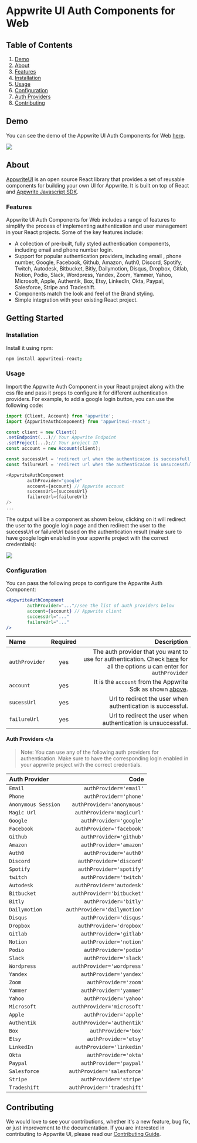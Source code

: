 # Appwrite UI Auth Components for Web
## Table of Contents
1. [Demo](#demo)
1. [About](#about)
1. [Features](#features)
1. [Installation](#installation)
1. [Usage](#usage)
1. [Configuration](#configuration)
1. [Auth Providers](#auth-providers)
1. [Contributing](#contributing)

## Demo <a name="demo"></a>
You can see the demo of the Appwrite UI Auth Components for Web [here](https://appwriteui-react-demo.vercel.app/).

![](https://i.ibb.co/pP661Xm/auth-components.png)

## About <a name="about"></a>
[AppwriteUI](https://www.npmjs.com/package/appwriteui-react) is an open source React library that provides a set of reusable components for building your own UI for Appwrite. It is built on top of React and [Appwrite Javascript SDK](https://github.com/appwrite/sdk-for-web).

### Features <a name="features"></a>
Appwrite UI Auth Components for Web includes a range of features to simplify the process of implementing authentication and user management in your React projects. Some of the key features include:
- A collection of pre-built, fully styled authentication components, including email and phone number login.
- Support for popular authentication providers, including email , phone number, Google, Facebook, Github, Amazon, Auth0, Discord, Spotify, Twitch, Autodesk, Bitbucket, Bitly, Dailymotion, Disqus, Dropbox, Gitlab, Notion, Podio, Slack, Wordpress, Yandex, Zoom, Yammer, Yahoo, Microsoft, Apple, Authentik, Box, Etsy, LinkedIn, Okta, Paypal, Salesforce, Stripe and Tradeshift.
- Components match the look and feel of the Brand styling.
- Simple integration with your existing React project.

## Getting Started
### Installation <a name="installation"></a>
Install it using npm: 
```bash
npm install appwriteui-react;
```
### Usage <a name="usage"></a>
Import the Appwrite Auth Component in your React project along with the css file and pass it props to configure it for different authentication providers. For example, to add a google login button, you can use the following code:
```js
import {Client, Account} from 'appwrite';
import {AppwriteAuthComponent} from 'appwriteui-react';

const client = new Client()
.setEndpoint(...)// Your Appwrite Endpoint
.setProject(...);// Your project ID
const account = new Account(client);

const successUrl = 'redirect url when the authenticaion is successfull';
const failureUrl = 'redirect url when the authenticaion is unsuccessfull';

<AppwriteAuthComponent
        authProvider="google"
        account={account} // Appwrite account
        successUrl={successUrl}
        failureUrl={failureUrl}
/>
...

```
The output will be a component as shown below, clicking on it will redirect the user to the google login page and then redirect the user to the successUrl or failureUrl based on the authentication result (make sure to have google login enabled in your appwrite project with the correct credentials):

![](https://i.ibb.co/yNpjWDw/google-auth-btn.png)


### Configuration <a name="configuration"></a>
You can pass the following props to configure the Appwrite Auth Component:
```jsx
<AppwriteAuthComponent
        authProvider="..."//see the list of auth providers below
        account={account} // Appwrite client
        successUrl="..."
        failureUrl="..."
/>
```
| Name |  Required | Description |
| :--- | :--: | ---: |
| `authProvider` |  yes | The auth provider that you want to use for authentication. Check [here](#auth-providers) for all the options u can enter for `authProvider`|
| `account` | yes | It is the `account` from the Appwrite Sdk as shown [above](#usage).    |
| `sucessUrl` | yes | Url to redirect the user when authentication is successful.|
| `failureUrl` | yes | Url to redirect the user when authentication is unsuccessful.|

#### Auth Providers <a name="auth-providers"></a
> Note: You can use any of the following auth providers for authentication. Make sure to have the corresponding login enabled in your appwrite project with the correct credentials.

| Auth Provider | Code | 
| :--- |  ---: |
| `Email` |   ```authProvider='email'```|
| `Phone` |   ```authProvider='phone'```|
| `Anonymous Session` |   ```authProvider='anonymous'```|
| `Magic Url` |   ```authProvider='magicurl'```|
| `Google` |   ```authProvider='google'```|
| `Facebook` |   ```authProvider='facebook'```|
| `Github` |   ```authProvider='github'```|
| `Amazon` |   ```authProvider='amazon'```|
| `Auth0` |   ```authProvider='auth0'```|
| `Discord` |   ```authProvider='discord'```|
| `Spotify` |   ```authProvider='spotify'```|
| `twitch` |   ```authProvider='twitch'```|
| `Autodesk` |   ```authProvider='autodesk'```|
| `Bitbucket` |   ```authProvider='bitbucket'```|
| `Bitly` |   ```authProvider='bitly'```|
| `Dailymotion` |   ```authProvider='dailymotion'```|
| `Disqus` |   ```authProvider='disqus'```|
| `Dropbox` |   ```authProvider='dropbox'```|
| `Gitlab` |   ```authProvider='gitlab'```|
| `Notion` |   ```authProvider='notion'```|
| `Podio` |   ```authProvider='podio'```|
| `Slack` |   ```authProvider='slack'```|
| `Wordpress` |   ```authProvider='wordpress'```|
| `Yandex` |   ```authProvider='yandex'```|
| `Zoom` |   ```authProvider='zoom'```|
| `Yammer` |   ```authProvider='yammer'```|
| `Yahoo` |   ```authProvider='yahoo'```|
| `Microsoft` |   ```authProvider='microsoft'```|
| `Apple` |   ```authProvider='apple'```|
| `Authentik` |   ```authProvider='authentik'```|
| `Box` |   ```authProvider='box'```|
| `Etsy` |   ```authProvider='etsy'```|
| `LinkedIn` |   ```authProvider='linkedin'```|
| `Okta` |   ```authProvider='okta'```|
| `Paypal` |   ```authProvider='paypal'```|
| `Salesforce` |   ```authProvider='salesforce'```|
| `Stripe` |   ```authProvider='stripe'```|
| `Tradeshift` |   ```authProvider='tradeshift'```|


## Contributing <a name="contributing"></a>
We would love to see your contributions, whether it's a new feature, bug fix, or just improvement to the documentation. If you are interested in contributing to Appwrite UI, please read our [Contributing Guide](./CONTRIBUTING.md).
